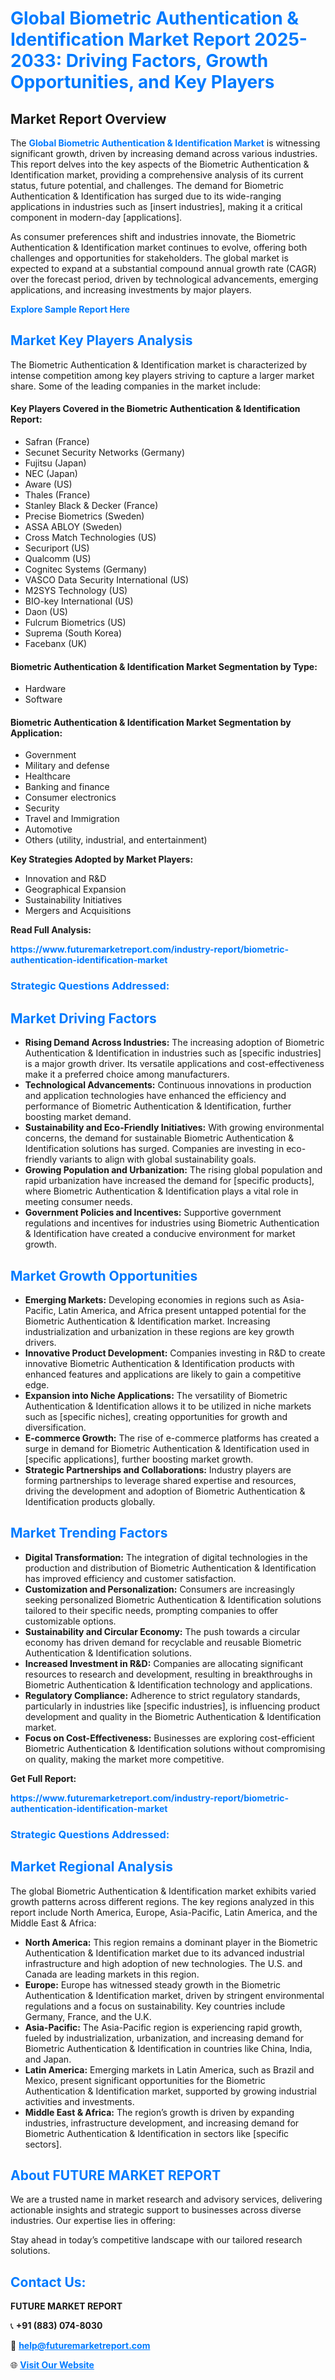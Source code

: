 <h1 style="color: #007BFF;">Global Biometric Authentication & Identification Market Report 2025-2033: Driving Factors, Growth Opportunities, and Key Players</h1>

<section id="overview">
<h2>Market Report Overview</h2>
<p>The <a href="https://www.futuremarketreport.com/industry-report/biometric-authentication-identification-market" style="color: #007BFF; text-decoration: none;"><strong>Global Biometric Authentication & Identification Market</strong></a> is witnessing significant growth, driven by increasing demand across various industries. This report delves into the key aspects of the Biometric Authentication & Identification market, providing a comprehensive analysis of its current status, future potential, and challenges. The demand for Biometric Authentication & Identification has surged due to its wide-ranging applications in industries such as [insert industries], making it a critical component in modern-day [applications].</p>
<p>As consumer preferences shift and industries innovate, the Biometric Authentication & Identification market continues to evolve, offering both challenges and opportunities for stakeholders. The global market is expected to expand at a substantial compound annual growth rate (CAGR) over the forecast period, driven by technological advancements, emerging applications, and increasing investments by major players.</p>
</section>

<section id="overview">
<p><a href="https://www.futuremarketreport.com/request-sample/reportId=76531" style="color: #007BFF; text-decoration: none;"><strong>Explore Sample Report Here</strong></a></p>
</section>

<section id="key-players">
<h2 style="color: #007BFF;">Market Key Players Analysis</h2>
<p>The Biometric Authentication & Identification market is characterized by intense competition among key players striving to capture a larger market share. Some of the leading companies in the market include:</p>
<h4>Key Players Covered in the Biometric Authentication & Identification Report:</h4>
<ul><li>Safran (France)</li><li>Secunet Security Networks (Germany)</li><li>Fujitsu (Japan)</li><li>NEC (Japan)</li><li>Aware (US)</li><li>Thales (France)</li><li>Stanley Black &amp; Decker (France)</li><li>Precise Biometrics (Sweden)</li><li>ASSA ABLOY (Sweden)</li><li>Cross Match Technologies (US)</li><li>Securiport (US)</li><li>Qualcomm (US)</li><li>Cognitec Systems (Germany)</li><li>VASCO Data Security International (US)</li><li>M2SYS Technology (US)</li><li>BIO-key International (US)</li><li>Daon (US)</li><li>Fulcrum Biometrics (US)</li><li>Suprema (South Korea)</li><li>Facebanx (UK)</li></ul>
<h4>Biometric Authentication & Identification Market Segmentation by Type:</h4>
<ul><li>Hardware</li><li>Software</li></ul>

<h4>Biometric Authentication & Identification Market Segmentation by Application:</h4>
<ul><li>Government</li><li>Military and defense</li><li>Healthcare</li><li>Banking and finance</li><li>Consumer electronics</li><li>Security</li><li>Travel and Immigration</li><li>Automotive</li><li>Others (utility, industrial, and entertainment)</li></ul>
<p><strong>Key Strategies Adopted by Market Players:</strong></p>
<ul>
<li>Innovation and R&D</li>
<li>Geographical Expansion</li>
<li>Sustainability Initiatives</li>
<li>Mergers and Acquisitions</li>
</ul>
</section>

<section>
<p><strong>Read Full Analysis: </strong></p><a href="https://www.futuremarketreport.com/industry-report/biometric-authentication-identification-market" style="color: #007BFF; text-decoration: none;"><strong>https://www.futuremarketreport.com/industry-report/biometric-authentication-identification-market</strong></a>
<h3 style="color: #007BFF;">Strategic Questions Addressed:</h3>
</section>

<section id="driving-factors">
<h2 style="color: #007BFF;">Market Driving Factors</h2>
<ul>
<li><strong>Rising Demand Across Industries:</strong> The increasing adoption of Biometric Authentication & Identification in industries such as [specific industries] is a major growth driver. Its versatile applications and cost-effectiveness make it a preferred choice among manufacturers.</li>
<li><strong>Technological Advancements:</strong> Continuous innovations in production and application technologies have enhanced the efficiency and performance of Biometric Authentication & Identification, further boosting market demand.</li>
<li><strong>Sustainability and Eco-Friendly Initiatives:</strong> With growing environmental concerns, the demand for sustainable Biometric Authentication & Identification solutions has surged. Companies are investing in eco-friendly variants to align with global sustainability goals.</li>
<li><strong>Growing Population and Urbanization:</strong> The rising global population and rapid urbanization have increased the demand for [specific products], where Biometric Authentication & Identification plays a vital role in meeting consumer needs.</li>
<li><strong>Government Policies and Incentives:</strong> Supportive government regulations and incentives for industries using Biometric Authentication & Identification have created a conducive environment for market growth.</li>
</ul>
</section>

<section id="growth-opportunities">
<h2 style="color: #007BFF;">Market Growth Opportunities</h2>
<ul>
<li><strong>Emerging Markets:</strong> Developing economies in regions such as Asia-Pacific, Latin America, and Africa present untapped potential for the Biometric Authentication & Identification market. Increasing industrialization and urbanization in these regions are key growth drivers.</li>
<li><strong>Innovative Product Development:</strong> Companies investing in R&D to create innovative Biometric Authentication & Identification products with enhanced features and applications are likely to gain a competitive edge.</li>
<li><strong>Expansion into Niche Applications:</strong> The versatility of Biometric Authentication & Identification allows it to be utilized in niche markets such as [specific niches], creating opportunities for growth and diversification.</li>
<li><strong>E-commerce Growth:</strong> The rise of e-commerce platforms has created a surge in demand for Biometric Authentication & Identification used in [specific applications], further boosting market growth.</li>
<li><strong>Strategic Partnerships and Collaborations:</strong> Industry players are forming partnerships to leverage shared expertise and resources, driving the development and adoption of Biometric Authentication & Identification products globally.</li>
</ul>
</section>

<section id="trending-factors">
<h2 style="color: #007BFF;">Market Trending Factors</h2>
<ul>
<li><strong>Digital Transformation:</strong> The integration of digital technologies in the production and distribution of Biometric Authentication & Identification has improved efficiency and customer satisfaction.</li>
<li><strong>Customization and Personalization:</strong> Consumers are increasingly seeking personalized Biometric Authentication & Identification solutions tailored to their specific needs, prompting companies to offer customizable options.</li>
<li><strong>Sustainability and Circular Economy:</strong> The push towards a circular economy has driven demand for recyclable and reusable Biometric Authentication & Identification solutions.</li>
<li><strong>Increased Investment in R&D:</strong> Companies are allocating significant resources to research and development, resulting in breakthroughs in Biometric Authentication & Identification technology and applications.</li>
<li><strong>Regulatory Compliance:</strong> Adherence to strict regulatory standards, particularly in industries like [specific industries], is influencing product development and quality in the Biometric Authentication & Identification market.</li>
<li><strong>Focus on Cost-Effectiveness:</strong> Businesses are exploring cost-efficient Biometric Authentication & Identification solutions without compromising on quality, making the market more competitive.</li>
</ul>
</section>

<section>
<p><strong>Get Full Report: </strong></p><a href="https://www.futuremarketreport.com/industry-report/biometric-authentication-identification-market" style="color: #007BFF; text-decoration: none;"><strong>https://www.futuremarketreport.com/industry-report/biometric-authentication-identification-market</strong></a>
<h3 style="color: #007BFF;">Strategic Questions Addressed:</h3>
</section>


<section id="regional-analysis">
<h2 style="color: #007BFF;">Market Regional Analysis</h2>
<p>The global Biometric Authentication & Identification market exhibits varied growth patterns across different regions. The key regions analyzed in this report include North America, Europe, Asia-Pacific, Latin America, and the Middle East & Africa:</p>
<ul>
<li><strong>North America:</strong> This region remains a dominant player in the Biometric Authentication & Identification market due to its advanced industrial infrastructure and high adoption of new technologies. The U.S. and Canada are leading markets in this region.</li>
<li><strong>Europe:</strong> Europe has witnessed steady growth in the Biometric Authentication & Identification market, driven by stringent environmental regulations and a focus on sustainability. Key countries include Germany, France, and the U.K.</li>
<li><strong>Asia-Pacific:</strong> The Asia-Pacific region is experiencing rapid growth, fueled by industrialization, urbanization, and increasing demand for Biometric Authentication & Identification in countries like China, India, and Japan.</li>
<li><strong>Latin America:</strong> Emerging markets in Latin America, such as Brazil and Mexico, present significant opportunities for the Biometric Authentication & Identification market, supported by growing industrial activities and investments.</li>
<li><strong>Middle East & Africa:</strong> The region’s growth is driven by expanding industries, infrastructure development, and increasing demand for Biometric Authentication & Identification in sectors like [specific sectors].</li>
</ul>
</section>

<footer>
<h2 style="color: #007BFF;">About FUTURE MARKET REPORT</h2>
<p>We are a trusted name in market research and advisory services, delivering actionable insights and strategic support to businesses across diverse industries. Our expertise lies in offering:</p>

<p>Stay ahead in today’s competitive landscape with our tailored research solutions.</p>

<h2 style="color: #007BFF;">Contact Us:</h2>
<p><strong>FUTURE MARKET REPORT</strong></p>
<p>📞 <strong>+91 (883) 074-8030</strong></p>
<p>📧 <strong><a href="mailto:help@futuremarketreport.com" style="color: #007BFF;">help@futuremarketreport.com</a></strong></p>
<p>🌐 <strong><a href="https://www.futuremarketreport.com/" style="color: #007BFF;">Visit Our Website</a></strong></p>
</footer>